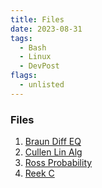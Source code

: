 ```yaml
---
title: Files
date: 2023-08-31
tags: 
  - Bash
  - Linux
  - DevPost
flags:
  - unlisted
---
```


### Files

1. [Braun Diff EQ](./files/Braun.pdf)
2. [Cullen Lin Alg](./files/Cullen.pdf)
3. [Ross Probability](./files/Ross.pdf)
4. [Reek C](./files/Reek.pdf)